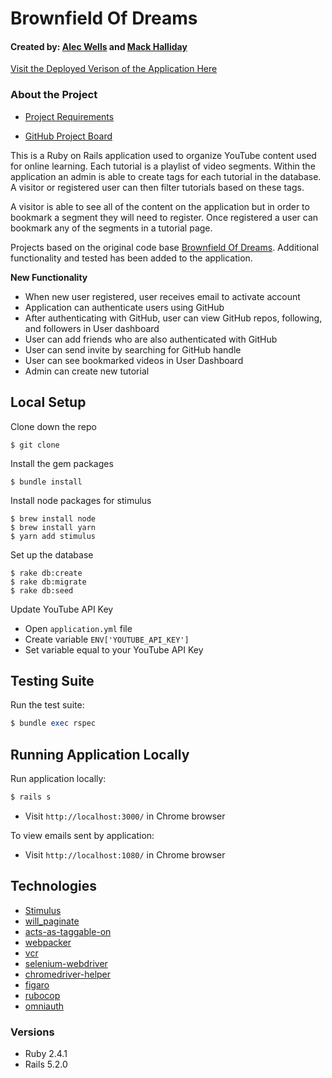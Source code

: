 # Brownfield Of Dreams
#### Created by: [Alec Wells](https://github.com/alect47) and [Mack Halliday](https://github.com/MackHalliday)

[Visit the Deployed Verison of the Application Here](https://warm-oasis-92262.herokuapp.com/)

### About the Project

* [Project Requirements](https://github.com/turingschool-examples/brownfield-of-dreams)

* [GitHub Project Board](https://github.com/MackHalliday/brownfield-of-dreams/projects/1)

This is a Ruby on Rails application used to organize YouTube content used for online learning. Each tutorial is a playlist of video segments. Within the application an admin is able to create tags for each tutorial in the database. A visitor or registered user can then filter tutorials based on these tags.

A visitor is able to see all of the content on the application but in order to bookmark a segment they will need to register. Once registered a user can bookmark any of the segments in a tutorial page.

Projects based on the original code base [Brownfield Of Dreams](https://github.com/turingschool-examples/brownfield-of-dreams). Additional functionality and tested has been added to the application. 

**New Functionality** 
- When new user registered, user receives email to activate account 
- Application can authenticate users using GitHub
- After authenticating with GitHub, user can view GitHub repos, following, and followers in User dashboard
- User can add friends who are also authenticated with GitHub
- User can send invite by searching for GitHub handle 
- User can see bookmarked videos in User Dashboard 
- Admin can create new tutorial 

## Local Setup

Clone down the repo
```
$ git clone
```

Install the gem packages
```
$ bundle install
```

Install node packages for stimulus
```
$ brew install node
$ brew install yarn
$ yarn add stimulus
```

Set up the database
```
$ rake db:create
$ rake db:migrate
$ rake db:seed
```

Update YouTube API Key 
- Open `application.yml` file
- Create variable `ENV['YOUTUBE_API_KEY']`
- Set variable equal to your YouTube API Key

## Testing Suite
Run the test suite:
```ruby
$ bundle exec rspec
```

## Running Application Locally 
Run application locally:
```ruby
$ rails s
```
- Visit `http://localhost:3000/` in Chrome browser 

To view emails sent by application: 
- Visit `http://localhost:1080/` in Chrome browser

## Technologies
* [Stimulus](https://github.com/stimulusjs/stimulus)
* [will_paginate](https://github.com/mislav/will_paginate)
* [acts-as-taggable-on](https://github.com/mbleigh/acts-as-taggable-on)
* [webpacker](https://github.com/rails/webpacker)
* [vcr](https://github.com/vcr/vcr)
* [selenium-webdriver](https://www.seleniumhq.org/docs/03_webdriver.jsp)
* [chromedriver-helper](http://chromedriver.chromium.org/)
* [figaro](https://github.com/laserlemon/figaro)
* [rubocop](https://github.com/rubocop-hq/rubocop)
* [omniauth](https://github.com/omniauth/omniauth)

### Versions
* Ruby 2.4.1
* Rails 5.2.0

